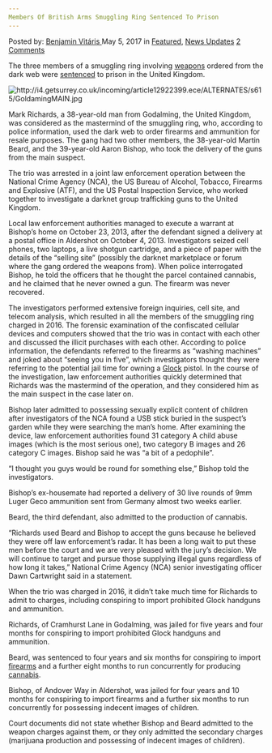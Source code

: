 ```yaml
---
Members Of British Arms Smuggling Ring Sentenced To Prison
---
```

<article class="post-listing post-19634 post type-post status-publish format-standard has-post-thumbnail hentry  tag-arms tag-british tag-members tag-prison tag-ring tag-sentenced tag-smuggling">
    <div class="post-inner">
        <span>Posted by: <a href="https://www.deepdotweb.com/author/benjaminvi/" title="">Benjamin Vitáris </a></span>
    <span>May 5, 2017</span>
    <span>in <a href="https://www.deepdotweb.com/category/deepdot-news/" rel="category tag">Featured</a>, <a href="https://www.deepdotweb.com/category/news-updates/" rel="category tag">News Updates</a></span>
    <span><a href="https://www.deepdotweb.com/2017/05/05/members-british-arms-smuggling-ring-sentenced-prison/#comments">2 Comments</a></span>
    </p>
    <div class="clear"></div>
    <div class="entry">
    <p>The three members of a smuggling ring involving <a href="https://www.deepdotweb.com/2017/04/01/suspected-drug-dealer-small-german-town-arrested-attempted-weapon-purchase/">weapons</a> ordered from the dark web were <a href="http://www.getsurrey.co.uk/news/surrey-news/godalming-man-who-used-dark-12921417">sentenced</a> to prison in the United Kingdom.</p>
    <p><img class="wp-image-19649 aligncenter" src="/imgs/2017/05/http-i4-getsurrey-co-uk-incoming-article12922399.jpeg" alt="http://i4.getsurrey.co.uk/incoming/article12922399.ece/ALTERNATES/s615/GoldamingMAIN.jpg" srcset="/imgs/2017/05/http-i4-getsurrey-co-uk-incoming-article12922399.jpeg 615w, /imgs/2017/05/http-i4-getsurrey-co-uk-incoming-article12922399-300x200.jpeg 300w" sizes="(max-width: 615px) 100vw, 615px" /></p>
    <p>Mark Richards, a 38-year-old man from Godalming, the United Kingdom, was considered as the mastermind of the smuggling ring, who, according to police information, used the dark web to order firearms and ammunition for resale purposes. The gang had two other members, the 38-year-old Martin Beard, and the 39-year-old Aaron Bishop, who took the delivery of the guns from the main suspect.</p>
    <p>The trio was arrested in a joint law enforcement operation between the National Crime Agency (NCA), the US Bureau of Alcohol, Tobacco, Firearms and Explosive (ATF), and the US Postal Inspection Service, who worked together to investigate a darknet group trafficking guns to the United Kingdom.</p>
    <p>Local law enforcement authorities managed to execute a warrant at Bishop’s home on October 23, 2013, after the defendant signed a delivery at a postal office in Aldershot on October 4, 2013. Investigators seized cell phones, two laptops, a live shotgun cartridge, and a piece of paper with the details of the “selling site” (possibly the darknet marketplace or forum where the gang ordered the weapons from). When police interrogated Bishop, he told the officers that he thought the parcel contained cannabis, and he claimed that he never owned a gun. The firearm was never recovered.</p>
    <p>The investigators performed extensive foreign inquiries, cell site, and telecom analysis, which resulted in all the members of the smuggling ring charged in 2016. The forensic examination of the confiscated cellular devices and computers showed that the trio was in contact with each other and discussed the illicit purchases with each other. According to police information, the defendants referred to the firearms as “washing machines” and joked about “seeing you in five”, which investigators thought they were referring to the potential jail time for owning a <a href="https://www.deepdotweb.com/2016/08/25/german-dnm-vendor-arrested-selling-glock-munich-shooter/">Glock</a> pistol. In the course of the investigation, law enforcement authorities quickly determined that Richards was the mastermind of the operation, and they considered him as the main suspect in the case later on.</p>
    <p>Bishop later admitted to possessing sexually explicit content of children after investigators of the NCA found a USB stick buried in the suspect’s garden while they were searching the man’s home. After examining the device, law enforcement authorities found 31 category A child abuse images (which is the most serious one), two category B images and 26 category C images. Bishop said he was “a bit of a pedophile”.</p>
    <p>&#8220;I thought you guys would be round for something else,” Bishop told the investigators.</p>
    <p>Bishop’s ex-housemate had reported a delivery of 30 live rounds of 9mm Luger Geco ammunition sent from Germany almost two weeks earlier.</p>
    <p>Beard, the third defendant, also admitted to the production of cannabis.</p>
    <p>&#8220;Richards used Beard and Bishop to accept the guns because he believed they were off law enforcement&#8217;s radar. It has been a long wait to put these men before the court and we are very pleased with the jury&#8217;s decision. We will continue to target and pursue those supplying illegal guns regardless of how long it takes,” National Crime Agency (NCA) senior investigating officer Dawn Cartwright said in a statement.</p>
    <p>When the trio was charged in 2016, it didn’t take much time for Richards to admit to charges, including conspiring to import prohibited Glock handguns and ammunition.</p>
    <p>Richards, of Cramhurst Lane in Godalming, was jailed for five years and four months for conspiring to import prohibited Glock handguns and ammunition.</p>
    <p><a id="post-19634-_gjdgxs"></a> Beard, was sentenced to four years and six months for conspiring to import <a href="https://www.deepdotweb.com/tag/firearm/">firearms</a> and a further eight months to run concurrently for producing <a href="https://www.deepdotweb.com/2016/11/21/cannabis-legalization-attempt-failed-south-tyrol/">cannabis</a>.</p>
    <p>Bishop, of Andover Way in Aldershot, was jailed for four years and 10 months for conspiring to import firearms and a further six months to run concurrently for possessing indecent images of children.</p>
    <p>Court documents did not state whether Bishop and Beard admitted to the weapon charges against them, or they only admitted the secondary charges (marijuana production and possessing of indecent images of children).</p>
    </div>
    <span style="display:none"><a href="https://www.deepdotweb.com/tag/arms/" rel="tag">arms</a> <a href="https://www.deepdotweb.com/tag/british/" rel="tag">british</a> <a href="https://www.deepdotweb.com/tag/members/" rel="tag">members</a> <a href="https://www.deepdotweb.com/tag/prison/" rel="tag">prison</a> <a href="https://www.deepdotweb.com/tag/ring/" rel="tag">ring</a> <a href="https://www.deepdotweb.com/tag/sentenced/" rel="tag">sentenced</a> <a href="https://www.deepdotweb.com/tag/smuggling/" rel="tag">smuggling</a></span> <span style="display:none" class="updated">2017-05-05</span>
    <div style="display:none" class="vcard author" itemprop="author" itemscope itemtype="http://schema.org/Person"><strong class="fn" itemprop="name"><a href="https://www.deepdotweb.com/author/benjaminvi/" title="Posts by Benjamin Vitáris" rel="author">Benjamin Vitáris</a></strong></div>
    </div>
</article>

